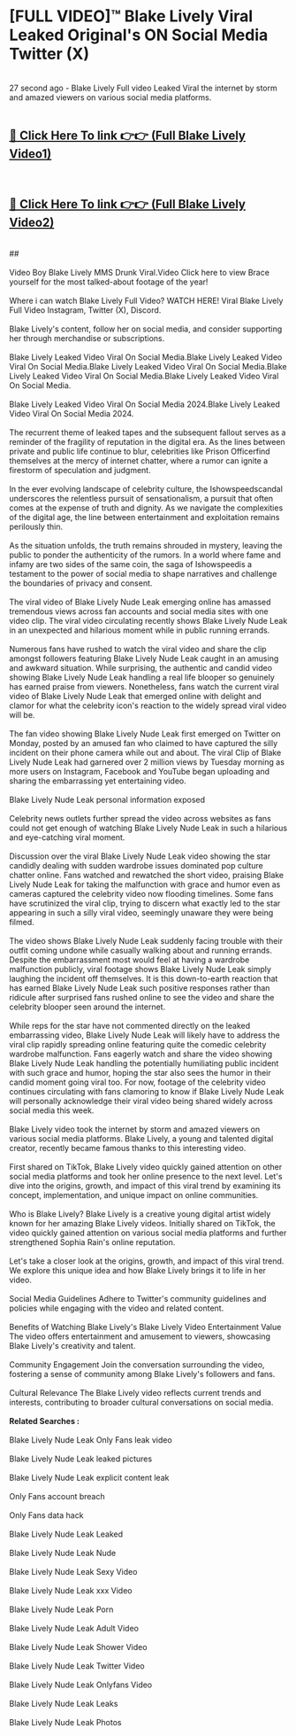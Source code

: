 # [FULL VIDEO]™ Blake Lively Viral Leaked Original's ON Social Media Twitter (X) <br>
<br>
27 second ago - Blake Lively Full video Leaked Viral the internet by storm and amazed viewers on various social media platforms.<br>

 <br>

##  <a href="https://play.123hd.live?title=Full Blake_Lively&ref=git">🔴 Click Here To link 👉👉 (Full Blake Lively Video1)</a><br>
  <br>

##  <a href="https://play.123hd.live?title=Full Blake_Lively&ref=git">🔴 Click Here To link 👉👉 (Full Blake Lively Video2)</a><br>
  <br>
  ##


  <br>

  <br>
Video Boy Blake Lively MMS Drunk Viral.Video Click here to view Brace yourself for the most talked-about footage of the year!
<br><br>
Where i can watch Blake Lively Full Video? WATCH HERE! Viral Blake Lively Full Video Instagram, Twitter (X), Discord.
<br><br>
Blake Lively's content, follow her on social media, and consider supporting her through merchandise or subscriptions.
<br><br>
Blake Lively Leaked Video Viral On Social Media.Blake Lively Leaked Video Viral On Social Media.Blake Lively Leaked Video Viral On Social Media.Blake Lively Leaked Video Viral On Social Media.Blake Lively Leaked Video Viral On Social Media.
<br><br>
Blake Lively Leaked Video Viral On Social Media 2024.Blake Lively Leaked Video Viral On Social Media 2024.
<br><br>
The recurrent theme of leaked tapes and the subsequent fallout serves as a reminder of the fragility of reputation in the digital era. As the lines between private and public life continue to blur, celebrities like Prison Officerfind themselves at the mercy of internet chatter, where a rumor can ignite a firestorm of speculation and judgment.
<br><br>
In the ever evolving landscape of celebrity culture, the Ishowspeedscandal underscores the relentless pursuit of sensationalism, a pursuit that often comes at the expense of truth and dignity. As we navigate the complexities of the digital age, the line between entertainment and exploitation remains perilously thin.
<br><br>
As the situation unfolds, the truth remains shrouded in mystery, leaving the public to ponder the authenticity of the rumors. In a world where fame and infamy are two sides of the same coin, the saga of Ishowspeedis a testament to the power of social media to shape narratives and challenge the boundaries of privacy and consent.
<br><br>
The viral video of Blake Lively Nude Leak emerging online has amassed tremendous views across fan accounts and social media sites with one video clip. The viral video circulating recently shows Blake Lively Nude Leak in an unexpected and hilarious moment while in public running errands.
<br><br>
Numerous fans have rushed to watch the viral video and share the clip amongst followers featuring Blake Lively Nude Leak caught in an amusing and awkward situation. While surprising, the authentic and candid video showing Blake Lively Nude Leak handling a real life blooper so genuinely has earned praise from viewers. Nonetheless, fans watch the current viral video of Blake Lively Nude Leak that emerged online with delight and clamor for what the celebrity icon's reaction to the widely spread viral video will be.
<br><br>
The fan video showing Blake Lively Nude Leak first emerged on Twitter on Monday, posted by an amused fan who claimed to have captured the silly incident on their phone camera while out and about. The viral Clip of Blake Lively Nude Leak had garnered over 2 million views by Tuesday morning as more users on Instagram, Facebook and YouTube began uploading and sharing the embarrassing yet entertaining video.
<br><br>
Blake Lively Nude Leak personal information exposed
<br><br>
Celebrity news outlets further spread the video across websites as fans could not get enough of watching Blake Lively Nude Leak in such a hilarious and eye-catching viral moment.
<br><br>
Discussion over the viral Blake Lively Nude Leak video showing the star candidly dealing with sudden wardrobe issues dominated pop culture chatter online. Fans watched and rewatched the short video, praising Blake Lively Nude Leak for taking the malfunction with grace and humor even as cameras captured the celebrity video now flooding timelines. Some fans have scrutinized the viral clip, trying to discern what exactly led to the star appearing in such a silly viral video, seemingly unaware they were being filmed.
<br><br>
The video shows Blake Lively Nude Leak suddenly facing trouble with their outfit coming undone while casually walking about and running errands. Despite the embarrassment most would feel at having a wardrobe malfunction publicly, viral footage shows Blake Lively Nude Leak simply laughing the incident off themselves. It is this down-to-earth reaction that has earned Blake Lively Nude Leak such positive responses rather than ridicule after surprised fans rushed online to see the video and share the celebrity blooper seen around the internet.
<br><br>
While reps for the star have not commented directly on the leaked embarrassing video, Blake Lively Nude Leak will likely have to address the viral clip rapidly spreading online featuring quite the comedic celebrity wardrobe malfunction. Fans eagerly watch and share the video showing Blake Lively Nude Leak handling the potentially humiliating public incident with such grace and humor, hoping the star also sees the humor in their candid moment going viral too. For now, footage of the celebrity video continues circulating with fans clamoring to know if Blake Lively Nude Leak will personally acknowledge their viral video being shared widely across social media this week.
<br><br>
Blake Lively video took the internet by storm and amazed viewers on various social media platforms. Blake Lively, a young and talented digital creator, recently became famous thanks to this interesting video.
<br><br>
First shared on TikTok, Blake Lively video quickly gained attention on other social media platforms and took her online presence to the next level. Let's dive into the origins, growth, and impact of this viral trend by examining its concept, implementation, and unique impact on online communities.
<br><br>
Who is Blake Lively? Blake Lively is a creative young digital artist widely known for her amazing Blake Lively videos. Initially shared on TikTok, the video quickly gained attention on various social media platforms and further strengthened Sophia Rain's online reputation.
<br><br>
Let's take a closer look at the origins, growth, and impact of this viral trend. We explore this unique idea and how Blake Lively brings it to life in her video.
<br><br>
Social Media Guidelines Adhere to Twitter's community guidelines and policies while engaging with the video and related content.
<br><br>
Benefits of Watching Blake Lively's Blake Lively Video Entertainment Value The video offers entertainment and amusement to viewers, showcasing Blake Lively's creativity and talent.
<br><br>
Community Engagement Join the conversation surrounding the video, fostering a sense of community among Blake Lively's followers and fans.
<br><br>
Cultural Relevance The Blake Lively video reflects current trends and interests, contributing to broader cultural conversations on social media.
<br><br>
<strong>Related Searches :</strong>
<br><br>
Blake Lively Nude Leak Only Fans leak video
<br><br>
Blake Lively Nude Leak leaked pictures
<br><br>
Blake Lively Nude Leak explicit content leak
<br><br>
Only Fans account breach
<br><br>
Only Fans data hack
<br><br>
Blake Lively Nude Leak Leaked
<br><br>
Blake Lively Nude Leak Nude
<br><br>
Blake Lively Nude Leak Sexy Video
<br><br>
Blake Lively Nude Leak xxx Video
<br><br>
Blake Lively Nude Leak Porn
<br><br>
Blake Lively Nude Leak Adult Video
<br><br>
Blake Lively Nude Leak Shower Video
<br><br>
Blake Lively Nude Leak Twitter Video
<br><br>
Blake Lively Nude Leak Onlyfans Video
<br><br>
Blake Lively Nude Leak Leaks
<br><br>
Blake Lively Nude Leak Photos